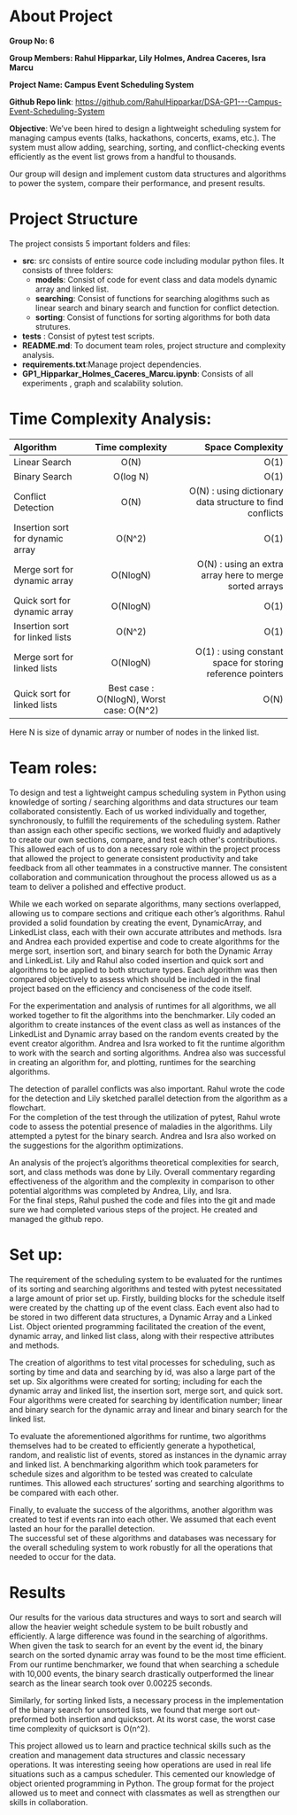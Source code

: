 # About Project
**Group No: 6**

**Group Members: Rahul Hipparkar, Lily Holmes, Andrea Caceres, Isra Marcu**

**Project Name: Campus Event Scheduling System**

**Github Repo link**:  https://github.com/RahulHipparkar/DSA-GP1---Campus-Event-Scheduling-System

**Objective**: We’ve been hired to design a lightweight scheduling system for managing campus events (talks, hackathons, concerts, exams, etc.). The system must allow adding, searching, sorting, and conflict-checking events efficiently as the event list grows from a handful to thousands.

Our group will design and implement custom data structures and algorithms to power the system, compare their performance, and present results.

# Project Structure
The project consists 5 important folders and files:
- **src**: src consists of entire source code including modular python files. It consists of three folders:
  - **models**: Consist of code for event class and data models dynamic array and linked list.
  - **searching**: Consist of functions for searching alogithms such as linear search and binary search and function for conflict detection.
  - **sorting**: Consist of functions for sorting algorithms for both data strutures.
- **tests** : Consist of pytest test scripts.
- **README.md**: To document team roles, project structure and complexity analysis.
- **requirements.txt**:Manage project dependencies.
- **GP1_Hipparkar_Holmes_Caceres_Marcu.ipynb**: Consists of all experiments , graph and scalability solution.

# Time Complexity Analysis:

| Algorithm                      | Time complexity | Space Complexity |
| :-------                       | :------:        | -------: |
| Linear Search                  | O(N)        | O(1)   |
| Binary Search                  | O(log N)        | O(1)  |
| Conflict Detection             |  O(N)         | O(N) : using dictionary data structure to find conflicts  |
| Insertion sort for dynamic array |  O(N^2)                 |   O(1)       |
| Merge sort for dynamic array     | O(NlogN)       | O(N) : using an extra array here to merge sorted arrays|
| Quick sort for dynamic array     | O(NlogN)       | O(1)|
| Insertion sort for linked lists  | O(N^2)         | O(1) |
| Merge sort for linked lists      | O(NlogN) | O(1) : using constant space for storing reference pointers|
| Quick sort for linked lists     | Best case : O(NlogN), Worst case: O(N^2) | O(N)|

Here N is size of dynamic array or number of nodes in the linked list.

# Team roles:

To design and test a lightweight campus scheduling system in Python using knowledge of sorting / searching algorithms and data structures our team collaborated consistently. Each of us worked individually and together, synchronously, to fulfill the requirements of the scheduling system. Rather than assign each other specific sections, we worked fluidly and adaptively to create our own sections, compare, and test each other's contributions. This allowed each of us to don a necessary role within the project process that allowed the project to generate consistent productivity and take feedback from all other teammates in a constructive manner. The consistent collaboration and communication throughout the process allowed us as a team to deliver a polished and effective product. 
	
  While we each worked on separate algorithms, many sections overlapped, allowing us to compare sections and critique each other’s algorithms. Rahul provided a solid foundation by creating the event, DynamicArray, and LinkedList class, each with their own accurate attributes and methods. Isra and Andrea each provided expertise and code to create algorithms for the merge sort, insertion sort, and binary search for both the Dynamic Array and LinkedList. Lily and Rahul also coded insertion and quick sort and algorithms to be applied to both structure types. Each algorithm was then compared objectively to assess which should be included in the final project based on the efficiency and conciseness of the code itself. 
  
For the experimentation and analysis of runtimes for all algorithms, we all worked together to fit the algorithms into the benchmarker. Lily coded an algorithm to create instances of the event class as well as instances of the LinkedList and Dynamic array based on the random events created by the event creator algorithm. Andrea and Isra worked to fit the runtime algorithm to work with the search and sorting algorithms. Andrea also was successful in creating an algorithm for, and plotting, runtimes for the searching algorithms. 
  
The detection of parallel conflicts was also important. Rahul wrote the code for the detection and Lily sketched parallel detection from the algorithm as a flowchart.  
For the completion of the test through the utilization of pytest, Rahul wrote code to assess the potential presence of maladies in the algorithms. Lily attempted a pytest for the binary search. Andrea and Isra also worked on the suggestions for the algorithm optimizations.
  
An analysis of the project’s algorithms theoretical complexities for search, sort, and class methods was done by Lily. Overall commentary regarding effectiveness of the algorithm and the complexity in comparison to other potential algorithms was completed by Andrea, Lily, and Isra.  
For the final steps, Rahul pushed the code and files into the git and made sure we had completed various steps of the project.  He created and managed the github repo. 

# Set up:
The requirement of the scheduling system to be evaluated for the runtimes of its sorting and searching algorithms and tested with pytest necessitated a large amount of prior set up. Firstly, building blocks for the schedule itself were created by the chatting up of the event class. Each event also had to be stored in two different data structures, a Dynamic Array and a Linked List. Object oriented programming facilitated the creation of the event, dynamic array, and linked list class, along with their respective attributes and methods. 

The creation of algorithms to test vital processes for scheduling, such as sorting by time and data and searching by id, was also a large part of the set up. Six algorithms were created for sorting; including for each the dynamic array and linked list, the insertion sort, merge sort, and quick sort. Four algorithms were created for searching by identification number; linear and binary search for the dynamic array and linear and binary search for the linked list. 

To evaluate the aforementioned algorithms for runtime, two algorithms themselves had to be created to efficiently generate  a hypothetical, random, and realistic list of events, stored as instances in the dynamic array and linked list. A benchmarking algorithm which took parameters for schedule sizes and algorithm to be tested was created to calculate runtimes. This allowed each structures’ sorting and searching algorithms to be compared with each other. 

Finally, to evaluate the success of the algorithms, another algorithm was created to test if events ran into each other. We assumed that each event lasted an hour for the parallel detection.  
The successful set of these algorithms and databases was necessary for the overall scheduling system to work robustly for all the operations that needed to occur for the data. 

# Results

Our results for the various data structures and ways to sort and search will allow the heavier weight schedule system to be built robustly and efficiently. 
A large difference was found in the searching of algorithms. When given the task to search for an event by the event id, the binary search on the sorted dynamic array was found to be the most time efficient. From our runtime benchmarker, we found that when searching a schedule with 10,000 events, the binary search drastically outperformed the linear search as the linear search took over 0.00225 seconds. 

Similarly, for sorting linked lists, a necessary process in the implementation of the binary search for unsorted lists, we found that merge sort out-preformed both insertion and quicksort. At its worst case, the worst case time complexity of quicksort is O(n^2).  

This project allowed us to learn and practice technical skills such as the creation and management data structures and classic necessary operations. It was interesting seeing how operations are used in real life situations such as a campus scheduler. This cemented our knowledge of object oriented programming in Python. The group format for the project allowed us to meet and connect with classmates as well as strengthen our skills in collaboration. 





